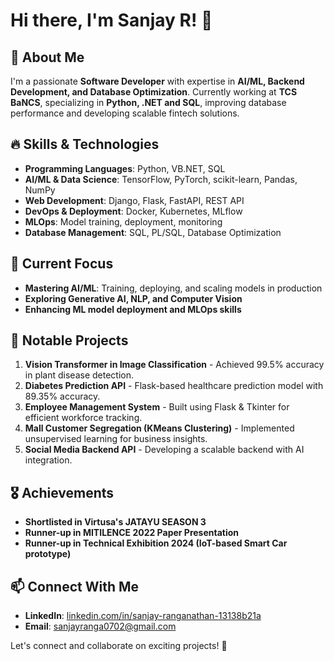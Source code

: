 # Hi there, I'm Sanjay R! 👋

## 🚀 About Me
I'm a passionate **Software Developer** with expertise in **AI/ML, Backend Development, and Database Optimization**. Currently working at **TCS BaNCS**, specializing in **Python, .NET and SQL**, improving database performance and developing scalable fintech solutions.

## 🔥 Skills & Technologies
- **Programming Languages**: Python, VB.NET, SQL
- **AI/ML & Data Science**: TensorFlow, PyTorch, scikit-learn, Pandas, NumPy
- **Web Development**: Django, Flask, FastAPI, REST API
- **DevOps & Deployment**: Docker, Kubernetes, MLflow
- **MLOps**: Model training, deployment, monitoring
- **Database Management**: SQL, PL/SQL, Database Optimization

## 📌 Current Focus
- **Mastering AI/ML**: Training, deploying, and scaling models in production
- **Exploring Generative AI, NLP, and Computer Vision**
- **Enhancing ML model deployment and MLOps skills**

## 📂 Notable Projects
1. **Vision Transformer in Image Classification** - Achieved 99.5% accuracy in plant disease detection.
2. **Diabetes Prediction API** - Flask-based healthcare prediction model with 89.35% accuracy.
3. **Employee Management System** - Built using Flask & Tkinter for efficient workforce tracking.
4. **Mall Customer Segregation (KMeans Clustering)** - Implemented unsupervised learning for business insights.
5. **Social Media Backend API** - Developing a scalable backend with AI integration.

## 🎖️ Achievements
- **Shortlisted in Virtusa's JATAYU SEASON 3**
- **Runner-up in MITILENCE 2022 Paper Presentation**
- **Runner-up in Technical Exhibition 2024 (IoT-based Smart Car prototype)**

## 📫 Connect With Me
- **LinkedIn**: [linkedin.com/in/sanjay-ranganathan-13138b21a](#)
- **Email**: [sanjayranga0702@gmail.com](#)

Let's connect and collaborate on exciting projects! 🚀


